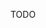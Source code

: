TODO





























<meta name="maintainedBy" value="mikermcneil">
<meta name="title" value="🛠️ Leadership">
